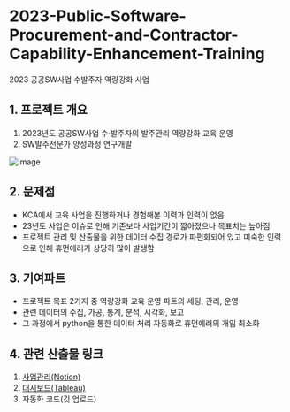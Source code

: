 # 2023-Public-Software-Procurement-and-Contractor-Capability-Enhancement-Training
2023 공공SW사업 수발주자 역량강화 사업

## 1. 프로젝트 개요
1. 2023년도 공공SW사업 수·발주자의 발주관리 역량강화 교육 운영
2. SW발주전문가 양성과정 연구개발

![image](https://github.com/helperjby/Project-2023-Public-Software-Procurement-and-Contractor-Capability-Enhancement-Training/assets/69462995/e1124a0d-7559-4487-a46b-ecdef573ecd5)

## 2. 문제점
 * KCA에서 교육 사업을 진행하거나 경험해본 이력과 인력이 없음
 * 23년도 사업은 이슈로 인해 기존보다 사업기간이 짧아졌으나 목표치는 높아짐
 * 프로젝트 관리 및 산출물을 위한 데이터 수집 경로가 파편화되어 있고 미숙한 인력으로 인해 휴먼에러가 상당히 많이 발생함

## 3. 기여파트
* 프로젝트 목표 2가지 중 역량강화 교육 운영 파트의 세팅, 관리, 운영
* 관련 데이터의 수집, 가공, 통계, 분석, 시각화, 보고
* 그 과정에서 python을 통한 데이터 처리 자동화로 휴먼에러의 개입 최소화

## 4. 관련 산출물 링크
1. [사업관리(Notion)](https://helperjby.notion.site/2023-SW-a8aabb24b47141dca09a347022d0e7fd?pvs=4)
2. [대시보드(Tableau)](https://public.tableau.com/app/profile/.73985057/viz/_16947661450300/1_1)
3. 자동화 코드(깃 업로드)

